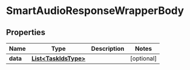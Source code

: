 

# SmartAudioResponseWrapperBody


## Properties

Name | Type | Description | Notes
------------ | ------------- | ------------- | -------------
**data** | [**List&lt;TaskIdsType&gt;**](TaskIdsType.md) |  |  [optional]



